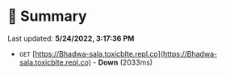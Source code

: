 # 📖 Summary
Last updated: **5/24/2022, 3:17:36 PM**

- `GET` [https://Bhadwa-sala.toxicblte.repl.co](https://Bhadwa-sala.toxicblte.repl.co) - **Down** (2033ms)
